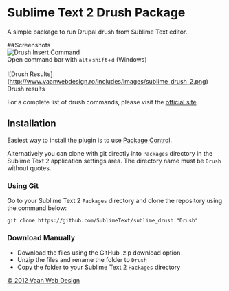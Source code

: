 # Sublime Text 2 Drush Package

A simple package to run Drupal drush from Sublime Text editor.

##Screenshots
<br/>
![Drush Insert Command](http://www.vaanwebdesign.ro/includes/images/sublime_drush_1.png)
<br/>
Open command bar with `alt`+`shift`+`d` (Windows)
<br/>
<br/>
![Drush Results]
(http://www.vaanwebdesign.ro/includes/images/sublime_drush_2.png)
<br/>
Drush results

For a complete list of drush commands, please visit the [official site](http://drush.ws/).

## Installation

Easiest way to install the plugin is to use [Package Control](http://wbond.net/sublime_packages/package_control).

Alternatively you can clone with git directly into `Packages` directory in the Sublime Text 2 application settings area. The directory name must be `Drush` without quotes.

### Using Git

Go to your Sublime Text 2 `Packages` directory and clone the repository using the command below:

    git clone https://github.com/SublimeText/sublime_drush "Drush"

### Download Manually

* Download the files using the GitHub .zip download option
* Unzip the files and rename the folder to `Drush`
* Copy the folder to your Sublime Text 2 `Packages` directory





[&copy; 2012 Vaan Web Design](http://www.vaanwebdesign.ro)



